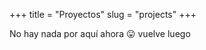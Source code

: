 +++
title = "Proyectos"
slug = "projects"
+++

No hay nada por aquí ahora :stuck_out_tongue: vuelve luego
